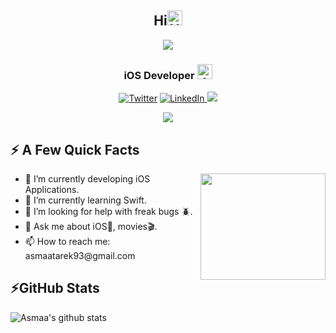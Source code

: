 <h2 align="center">Hi<img src='https://qpluspicture.oss-cn-beijing.aliyuncs.com/6LjjQA/Hi.gif' alt='Hi' width="24"/> </h2>
<p align="center">
<img align="center" src="https://user-images.githubusercontent.com/44899782/130893164-204fa05f-83fd-4b34-9275-fe1507d7dfdd.gif" />
 </p>
<h3 align="center">iOS Developer <img src='https://image.flaticon.com/icons/png/512/226/226769.png' alt='Apple' width="24"/> </h3>
<p align="center">
<a href="https://twitter.com/esma_tarek" target="_blank"><img alt="Twitter" src="https://img.shields.io/badge/twitter-%231DA1F2.svg?&style=for-the-badge&logo=twitter&logoColor=white" /></a>
 <a href="https://www.linkedin.com/in/asmaa-tarek/" target="_blank"><img alt="LinkedIn" src="https://img.shields.io/badge/linkedin-%230077B5.svg?&style=for-the-badge&logo=linkedin&logoColor=white" width = /> </a> 
<!-- <a href="https://esmatarek.com" target="_blank"> <img alt="Blog" src="https://github.com/blackcater/blackcater/raw/main/images/social-blog.svg" width = 80 height = 32 /> </a>  -->
 <a href="https://stackoverflow.com/users/12349249/asmaa-tarek"> <img src="https://img.shields.io/badge/Stack_Overflow-FE7A16?style=for-the-badge&logo=stack-overflow&logoColor=white" /> </a> 
</p>

<p align="center">
<img src="https://user-images.githubusercontent.com/44899782/130896094-7ebec65c-bf7f-40d1-a09c-eb9e3c3c6099.jpeg" />
 </p>
  
<h2>⚡️ A Few Quick Facts</h2>
<img align="right" src="https://user-images.githubusercontent.com/44899782/130889629-d5cf1b63-1cf8-4da6-9f72-be4ae9e468e2.jpeg" height = 170 width =200/>
<ul>
<li> 🔭 I’m currently developing iOS Applications.</li>
<li> 🌱 I’m currently learning Swift.</li>
<li> 🤔 I’m looking for help with freak bugs 🪲.</li>
<li> 💬 Ask me about iOS📱, movies🎬.</li>
<li> 📫 How to reach me: asmaatarek93@gmail.com</li>
 
</ul>



<h2>⚡GitHub Stats</h2>
  <img align="center" src="https://github-readme-stats.anuraghazra1.vercel.app/api?username=asmaa933&show_icons=true&include_all_commits=true&theme=material-palenight" alt="Asmaa's github stats" />



